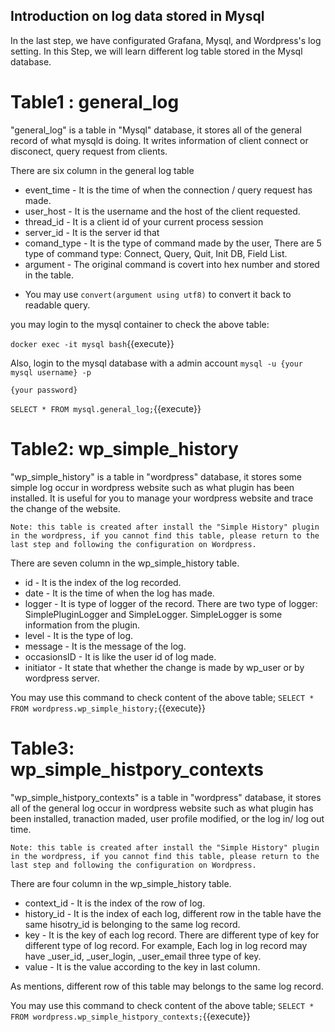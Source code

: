 ## Introduction on log data stored in Mysql

In the last step, we have configurated Grafana, Mysql, and Wordpress's log setting.
In this Step, we will learn different log table stored in the Mysql database.

# Table1 : general_log
"general_log" is a table in "Mysql" database, it stores all of the general record of what mysqld is doing. It writes information of client connect or disconect, query request from clients.

There are six column in the general log table
* event_time - It is the time of when the connection / query request has made.
* user_host - It is the username and the host of the client requested.
* thread_id - It is a client id of your current process session
* server_id - It is the server id that 
* comand_type - It is the type of command made by the user, There are 5 type of command type: Connect, Query, Quit, Init DB, Field List.
* argument - The original command is covert into hex number and stored in the table. 
- You may use `convert(argument using utf8)` to convert it back to readable query.

you may login to the mysql container to check the above table:

`docker exec -it mysql bash`{{execute}}

Also, login to the mysql database with a admin account
`mysql -u {your mysql username} -p`

`{your password}`

`SELECT * FROM mysql.general_log;`{{execute}}


# Table2: wp_simple_history
"wp_simple_history" is a table in "wordpress" database, it stores some simple log occur in wordpress website such as what plugin has been installed.
It is useful for you to manage your wordpress website and trace the change of the website.

`Note: this table is created after install the "Simple History" plugin in the wordpress, if you cannot find this table, please return to the last step and following the configuration on Wordpress.`

There are seven column in the wp_simple_history table.
* id - It is the index of the log recorded.
* date - It is the time of when the log has made. 
* logger - It is type of logger of the record. There are two type of logger: SimplePluginLogger and SimpleLogger. SimpleLogger is some information from the plugin.
* level - It is the type of log.
* message - It is the message of the log.
* occasionsID - It is like the user id of log made.
* initiator - It state that whether the change is made by wp_user or by wordpress server.

You may use this command to check content of the above table;
`SELECT * FROM wordpress.wp_simple_history;`{{execute}}


# Table3: wp_simple_histpory_contexts
"wp_simple_histpory_contexts" is a table in "wordpress" database, it stores all of the general log occur in wordpress website such as what plugin has been installed, tranaction maded, user profile modified, or the log in/ log out time.

`Note: this table is created after install the "Simple History" plugin in the wordpress, if you cannot find this table, please return to the last step and following the configuration on Wordpress.`

There are four column in the wp_simple_history table.
* context_id - It is the index of the row of log.
* history_id - It is the index of each log, different row in the table have the same hisotry_id is belonging to the same log record.
* key - It is the key of each log record. There are different type of key for different type of log record. For example, Each log in log record may have _user_id, _user_login, _user_email three type of key. 
* value - It is the value according to the key in last column.

As mentions, different row of this table may belongs to the same log record.

You may use this command to check content of the above table;
`SELECT * FROM wordpress.wp_simple_histpory_contexts;`{{execute}}
